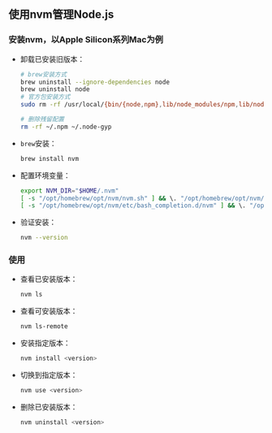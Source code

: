 ## 使用nvm管理Node.js

### 安装nvm，以Apple Silicon系列Mac为例

* 卸载已安装旧版本：

  ```bash
  # brew安装方式
  brew uninstall --ignore-dependencies node
  brew uninstall node
  # 官方包安装方式
  sudo rm -rf /usr/local/{bin/{node,npm},lib/node_modules/npm,lib/node,share/man/*/node.*}

  # 删除残留配置
  rm -rf ~/.npm ~/.node-gyp
  ```

* ```brew```安装：

  ```bash
  brew install nvm
  ```

* 配置环境变量：

  ```bash
  export NVM_DIR="$HOME/.nvm"
  [ -s "/opt/homebrew/opt/nvm/nvm.sh" ] && \. "/opt/homebrew/opt/nvm/nvm.sh"
  [ -s "/opt/homebrew/opt/nvm/etc/bash_completion.d/nvm" ] && \. "/opt/homebrew/opt/nvm/etc/bash_completion.d/nvm"
  ```

* 验证安装：

  ```bash
  nvm --version
  ```

### 使用

* 查看已安装版本：

  ```bash
  nvm ls
  ```

* 查看可安装版本：

  ```bash
  nvm ls-remote
  ```

* 安装指定版本：

  ```bash
  nvm install <version>
  ```

* 切换到指定版本：

  ```bash
  nvm use <version>
  ```

* 删除已安装版本：

  ```bash
  nvm uninstall <version>
  ```